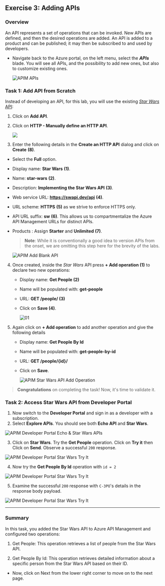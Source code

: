 ## Exercise 3: Adding APIs

### Overview

An API represents a set of operations that can be invoked. New APIs are defined, and then the desired operations are added. An API is added to a product and can be published; it may then be subscribed to and used by developers.

- Navigate back to the Azure portal, on the left menu, select the **_APIs_** blade. You will see all APIs, and the possibility to add new ones, but also to customize existing ones.

  ![APIM APIs](media/01.png)

### Task 1: Add API from Scratch

Instead of developing an API, for this lab, you will use the existing [_Star Wars_ API](https://swapi.dev):

1. Click on **Add API**.
2. Click on **HTTP - Manually define an HTTP API**.

   ![](media/a.png)

3. Enter the following details in the **Create an HTTP API** dialog and click on **Create** **(8)**.

- Select the **Full** option.
- Display name: **Star Wars** **(1)**.
- Name: **star-wars** **(2)**.
- Description: **Implementing the Star Wars API** **(3)**.
- Web service URL: **https://swapi.dev/api** **(4)**.
- URL scheme: **HTTPS** **(5)** as we strive to enforce HTTPS only.
- API URL suffix: **sw** **(6)**. This allows us to compartmentalize the Azure API Management URLs for distinct APIs.
- Products : Assign **Starter** and **Unlimited** **(7)**.

  > **Note**: While it is conventionally a good idea to version APIs from the onset, we are omitting this step here for the brevity of the labs.

  ![APIM Add Blank API](<media/Ex-3-T-1(1).png>)

4. Once created, inside the _Star Wars_ API press **+ Add operation (1)** to declare two new operations:

   - Display name: **Get People (2)**
   - Name will be populated with: **get-people**
   - URL: **GET /people/ (3)**
   - Click on **Save (4)**.

     ![01](media/03.png)

5. Again click on **+ Add operation** to add another operation and give the following details

   - Display name: **Get People By Id**
   - Name will be populated with: **get-people-by-id**
   - URL: **GET /people/{id}/**
   - Click on **Save**.

     ![APIM Star Wars API Add Operation](media/Ex-3-T-1.png)

> **Congratulations** on completing the task! Now, it's time to validate it.
> <validation step="5394ae8d-6ce9-4ef8-ba57-e7dbff0a416b" />

### Task 2: Access Star Wars API from Developer Portal

1. Now switch to the **Developer Portal** and sign in as a developer with a subscription.
2. Select **Explore APIs**. You should see both **Echo API** and **Star Wars**.

![APIM Developer Portal Echo & Star Wars APIs](media/05.png)

3. Click on **Star Wars**. Try the **Get People** operation. Click on **Try it** then Click on **Send**. Observe a successful `200` response.

![APIM Developer Portal Star Wars Try It](media/06.png)

4. Now try the **Get People By Id** operation with `id = 2`

![APIM Developer Portal Star Wars Try It](media/07.png)

5. Examine the successful `200` response with `C-3PO`'s details in the response body payload.

![APIM Developer Portal Star Wars Try It](media/08.png)

---

### Summary

In this task, you added the Star Wars API to Azure API Management and configured two operations:

1. Get People: This operation retrieves a list of people from the Star Wars API.

2. Get People By Id: This operation retrieves detailed information about a specific person from the Star Wars API based on their ID.

- Now, click on Next from the lower right corner to move on to the next page.
